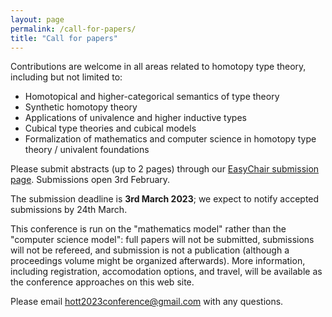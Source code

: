```yaml
---
layout: page
permalink: /call-for-papers/
title: "Call for papers"
---
```


Contributions are welcome in all areas related to homotopy type
theory, including but not limited to:

* Homotopical and higher-categorical semantics of type theory
* Synthetic homotopy theory
* Applications of univalence and higher inductive types
* Cubical type theories and cubical models
* Formalization of mathematics and computer science in homotopy type theory / univalent foundations

Please submit abstracts (up to 2 pages) through our [EasyChair
submission page](https://easychair.org/conferences/?conf=hott2023). Submissions open 3rd February.

The submission deadline is **3rd March 2023**; we expect to notify accepted
submissions by 24th March.

This conference is run on the "mathematics model" rather than the
"computer science model": full papers will not be submitted,
submissions will not be refereed, and submission is not a publication
(although a proceedings volume might be organized afterwards).  More
information, including registration, accomodation options, and travel,
will be available as the conference approaches on this web site.

Please email [hott2023conference@gmail.com](mailto:hott2023conference@gmail.com) with any questions.
